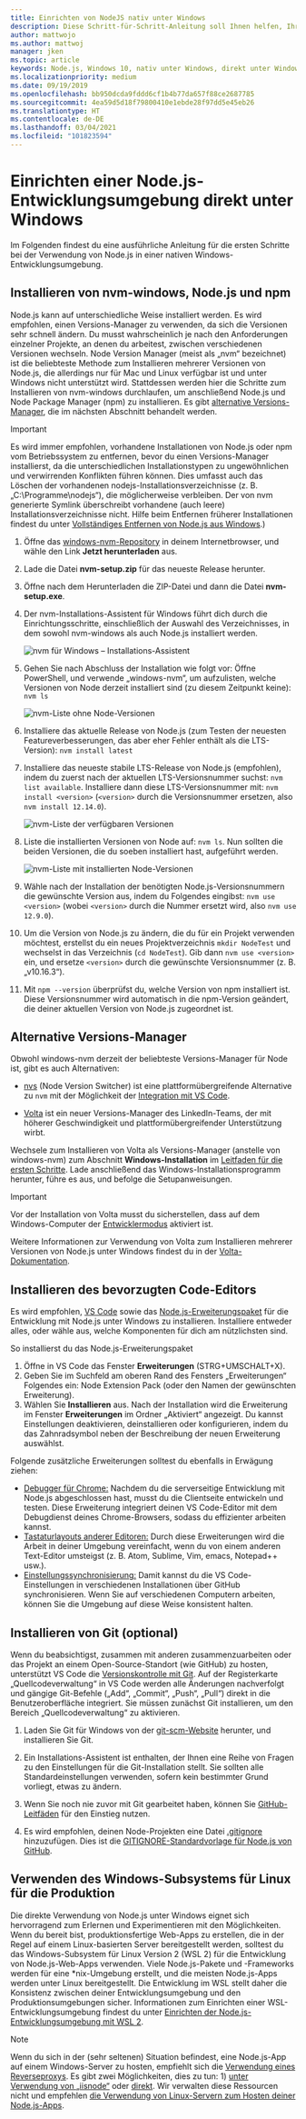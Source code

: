 ```yaml
---
title: Einrichten von NodeJS nativ unter Windows
description: Diese Schritt-für-Schritt-Anleitung soll Ihnen helfen, Ihre Node.js-Entwicklungsumgebung direkt unter Windows einzurichten.
author: mattwojo
ms.author: mattwoj
manager: jken
ms.topic: article
keywords: Node.js, Windows 10, nativ unter Windows, direkt unter Windows
ms.localizationpriority: medium
ms.date: 09/19/2019
ms.openlocfilehash: bb950dcda9fddd6cf1b4b77da657f88ce2687785
ms.sourcegitcommit: 4ea59d5d18f79800410e1ebde28f97dd5e45eb26
ms.translationtype: HT
ms.contentlocale: de-DE
ms.lasthandoff: 03/04/2021
ms.locfileid: "101823594"
---
```

# <a name="set-up-your-nodejs-development-environment-directly-on-windows"></a>Einrichten einer Node.js-Entwicklungsumgebung direkt unter Windows

Im Folgenden findest du eine ausführliche Anleitung für die ersten Schritte bei der Verwendung von Node.js in einer nativen Windows-Entwicklungsumgebung.

## <a name="install-nvm-windows-nodejs-and-npm"></a>Installieren von nvm-windows, Node.js und npm

Node.js kann auf unterschiedliche Weise installiert werden. Es wird empfohlen, einen Versions-Manager zu verwenden, da sich die Versionen sehr schnell ändern. Du musst wahrscheinlich je nach den Anforderungen einzelner Projekte, an denen du arbeitest, zwischen verschiedenen Versionen wechseln. Node Version Manager (meist als „nvm“ bezeichnet) ist die beliebteste Methode zum Installieren mehrerer Versionen von Node.js, die allerdings nur für Mac und Linux verfügbar ist und unter Windows nicht unterstützt wird. Stattdessen werden hier die Schritte zum Installieren von nvm-windows durchlaufen, um anschließend Node.js und Node Package Manager (npm) zu installieren. Es gibt [alternative Versions-Manager](#alternative-version-managers), die im nächsten Abschnitt behandelt werden.

> [!IMPORTANT]
> Es wird immer empfohlen, vorhandene Installationen von Node.js oder npm vom Betriebssystem zu entfernen, bevor du einen Versions-Manager installierst, da die unterschiedlichen Installationstypen zu ungewöhnlichen und verwirrenden Konflikten führen können. Dies umfasst auch das Löschen der vorhandenen nodejs-Installationsverzeichnisse (z. B. „C:\Programme\nodejs“), die möglicherweise verbleiben. Der von nvm generierte Symlink überschreibt vorhandene (auch leere) Installationsverzeichnisse nicht. Hilfe beim Entfernen früherer Installationen findest du unter [Vollständiges Entfernen von Node.js aus Windows](https://stackoverflow.com/questions/20711240/how-to-completely-remove-node-js-from-windows).)

1. Öffne das [windows-nvm-Repository](https://github.com/coreybutler/nvm-windows#node-version-manager-nvm-for-windows) in deinem Internetbrowser, und wähle den Link **Jetzt herunterladen** aus.
2. Lade die Datei **nvm-setup.zip** für das neueste Release herunter.
3. Öffne nach dem Herunterladen die ZIP-Datei und dann die Datei **nvm-setup.exe**.
4. Der nvm-Installations-Assistent für Windows führt dich durch die Einrichtungsschritte, einschließlich der Auswahl des Verzeichnisses, in dem sowohl nvm-windows als auch Node.js installiert werden.

    ![nvm für Windows – Installations-Assistent](../images/install-nvm-for-windows-wizard.png)

5. Gehen Sie nach Abschluss der Installation wie folgt vor: Öffne PowerShell, und verwende „windows-nvm“, um aufzulisten, welche Versionen von Node derzeit installiert sind (zu diesem Zeitpunkt keine): `nvm ls`

    ![nvm-Liste ohne Node-Versionen](../images/windows-nvm-powershell-no-node.png)

6. Installiere das aktuelle Release von Node.js (zum Testen der neuesten Featureverbesserungen, das aber eher Fehler enthält als die LTS-Version): `nvm install latest`

7. Installiere das neueste stabile LTS-Release von Node.js (empfohlen), indem du zuerst nach der aktuellen LTS-Versionsnummer suchst: `nvm list available`. Installiere dann diese LTS-Versionsnummer mit: `nvm install <version>` (`<version>` durch die Versionsnummer ersetzen, also `nvm install 12.14.0`).

    ![nvm-Liste der verfügbaren Versionen](../images/windows-nvm-list.png)

8. Liste die installierten Versionen von Node auf: `nvm ls`. Nun sollten die beiden Versionen, die du soeben installiert hast, aufgeführt werden.

    ![nvm-Liste mit installierten Node-Versionen](../images/windows-nvm-node-installs.png)

9. Wähle nach der Installation der benötigten Node.js-Versionsnummern die gewünschte Version aus, indem du Folgendes eingibst: `nvm use <version>` (wobei `<version>` durch die Nummer ersetzt wird, also `nvm use 12.9.0`).

10. Um die Version von Node.js zu ändern, die du für ein Projekt verwenden möchtest, erstellst du ein neues Projektverzeichnis `mkdir NodeTest` und wechselst in das Verzeichnis (`cd NodeTest`). Gib dann `nvm use <version>` ein, und ersetze `<version>` durch die gewünschte Versionsnummer (z. B. „v10.16.3“).

11. Mit `npm --version` überprüfst du, welche Version von npm installiert ist. Diese Versionsnummer wird automatisch in die npm-Version geändert, die deiner aktuellen Version von Node.js zugeordnet ist.

## <a name="alternative-version-managers"></a>Alternative Versions-Manager

Obwohl windows-nvm derzeit der beliebteste Versions-Manager für Node ist, gibt es auch Alternativen:

- [nvs](https://github.com/jasongin/nvs) (Node Version Switcher) ist eine plattformübergreifende Alternative zu `nvm` mit der Möglichkeit der [Integration mit VS Code](https://github.com/jasongin/nvs/blob/master/doc/VSCODE.md).

- [Volta](https://github.com/volta-cli/volta#installing-volta) ist ein neuer Versions-Manager des LinkedIn-Teams, der mit höherer Geschwindigkeit und plattformübergreifender Unterstützung wirbt.

Wechsele zum Installieren von Volta als Versions-Manager (anstelle von windows-nvm) zum Abschnitt **Windows-Installation** im [Leitfaden für die ersten Schritte](https://docs.volta.sh/guide/getting-started). Lade anschließend das Windows-Installationsprogramm herunter, führe es aus, und befolge die Setupanweisungen.

> [!IMPORTANT]
> Vor der Installation von Volta musst du sicherstellen, dass auf dem Windows-Computer der [Entwicklermodus](/windows/uwp/get-started/enable-your-device-for-development#accessing-settings-for-developers) aktiviert ist.

Weitere Informationen zur Verwendung von Volta zum Installieren mehrerer Versionen von Node.js unter Windows findest du in der [Volta-Dokumentation](https://docs.volta.sh/guide/understanding#managing-your-toolchain).

## <a name="install-your-favorite-code-editor"></a>Installieren des bevorzugten Code-Editors

Es wird empfohlen, [VS Code](https://code.visualstudio.com) sowie das [Node.js-Erweiterungspaket](https://marketplace.visualstudio.com/items?itemName=waderyan.nodejs-extension-pack) für die Entwicklung mit Node.js unter Windows zu installieren. Installiere entweder alles, oder wähle aus, welche Komponenten für dich am nützlichsten sind.

So installierst du das Node.js-Erweiterungspaket

1. Öffne in VS Code das Fenster **Erweiterungen** (STRG+UMSCHALT+X).
2. Geben Sie im Suchfeld am oberen Rand des Fensters „Erweiterungen“ Folgendes ein: Node Extension Pack (oder den Namen der gewünschten Erweiterung).
3. Wählen Sie **Installieren** aus. Nach der Installation wird die Erweiterung im Fenster **Erweiterungen** im Ordner „Aktiviert“ angezeigt. Du kannst Einstellungen deaktivieren, deinstallieren oder konfigurieren, indem du das Zahnradsymbol neben der Beschreibung der neuen Erweiterung auswählst.

Folgende zusätzliche Erweiterungen solltest du ebenfalls in Erwägung ziehen:

- [Debugger für Chrome:](https://code.visualstudio.com/blogs/2016/02/23/introducing-chrome-debugger-for-vs-code) Nachdem du die serverseitige Entwicklung mit Node.js abgeschlossen hast, musst du die Clientseite entwickeln und testen. Diese Erweiterung integriert deinen VS Code-Editor mit dem Debugdienst deines Chrome-Browsers, sodass du effizienter arbeiten kannst.
- [Tastaturlayouts anderer Editoren:](https://marketplace.visualstudio.com/search?target=VSCode&category=Keymaps&sortBy=Downloads) Durch diese Erweiterungen wird die Arbeit in deiner Umgebung vereinfacht, wenn du von einem anderen Text-Editor umsteigst (z. B. Atom, Sublime, Vim, emacs, Notepad++ usw.).
- [Einstellungssynchronisierung:](https://marketplace.visualstudio.com/items?itemName=Shan.code-settings-sync) Damit kannst du die VS Code-Einstellungen in verschiedenen Installationen über GitHub synchronisieren. Wenn Sie auf verschiedenen Computern arbeiten, können Sie die Umgebung auf diese Weise konsistent halten.

## <a name="install-git-optional"></a>Installieren von Git (optional)

Wenn du beabsichtigst, zusammen mit anderen zusammenzuarbeiten oder das Projekt an einem Open-Source-Standort (wie GitHub) zu hosten, unterstützt VS Code die [Versionskontrolle mit Git](https://code.visualstudio.com/docs/editor/versioncontrol#_git-support). Auf der Registerkarte „Quellcodeverwaltung“ in VS Code werden alle Änderungen nachverfolgt und gängige Git-Befehle („Add“, „Commit“, „Push“, „Pull“) direkt in die Benutzeroberfläche integriert. Sie müssen zunächst Git installieren, um den Bereich „Quellcodeverwaltung“ zu aktivieren.

1. Laden Sie Git für Windows von der [git-scm-Website](https://git-scm.com/download/win) herunter, und installieren Sie Git.

2. Ein Installations-Assistent ist enthalten, der Ihnen eine Reihe von Fragen zu den Einstellungen für die Git-Installation stellt. Sie sollten alle Standardeinstellungen verwenden, sofern kein bestimmter Grund vorliegt, etwas zu ändern.

3. Wenn Sie noch nie zuvor mit Git gearbeitet haben, können Sie [GitHub-Leitfäden](https://guides.github.com/) für den Einstieg nutzen.

4. Es wird empfohlen, deinen Node-Projekten eine Datei [.gitignore](https://help.github.com/en/articles/ignoring-files) hinzuzufügen. Dies ist die [GITIGNORE-Standardvorlage für Node.js von GitHub](https://github.com/github/gitignore/blob/master/Node.gitignore).

## <a name="use-windows-subsystem-for-linux-for-production"></a>Verwenden des Windows-Subsystems für Linux für die Produktion

Die direkte Verwendung von Node.js unter Windows eignet sich hervorragend zum Erlernen und Experimentieren mit den Möglichkeiten. Wenn du bereit bist, produktionsfertige Web-Apps zu erstellen, die in der Regel auf einem Linux-basierten Server bereitgestellt werden, solltest du das Windows-Subsystem für Linux Version 2 (WSL 2) für die Entwicklung von Node.js-Web-Apps verwenden. Viele Node.js-Pakete und -Frameworks werden für eine *nix-Umgebung erstellt, und die meisten Node.js-Apps werden unter Linux bereitgestellt. Die Entwicklung im WSL stellt daher die Konsistenz zwischen deiner Entwicklungsumgebung und den Produktionsumgebungen sicher. Informationen zum Einrichten einer WSL-Entwicklungsumgebung findest du unter [Einrichten der Node.js-Entwicklungsumgebung mit WSL 2](./setup-on-wsl2.md).

> [!NOTE]
> Wenn du sich in der (sehr seltenen) Situation befindest, eine Node.js-App auf einem Windows-Server zu hosten, empfiehlt sich die [Verwendung eines Reverseproxys](https://medium.com/intrinsic/why-should-i-use-a-reverse-proxy-if-node-js-is-production-ready-5a079408b2ca). Es gibt zwei Möglichkeiten, dies zu tun: 1) [unter Verwendung von „iisnode“](https://harveywilliams.net/blog/installing-iisnode) oder [direkt](https://dev.to/petereysermans/hosting-a-node-js-application-on-windows-with-iis-as-reverse-proxy-397b). Wir verwalten diese Ressourcen nicht und empfehlen [die Verwendung von Linux-Servern zum Hosten deiner Node.js-Apps](/azure/app-service/app-service-web-get-started-nodejs).